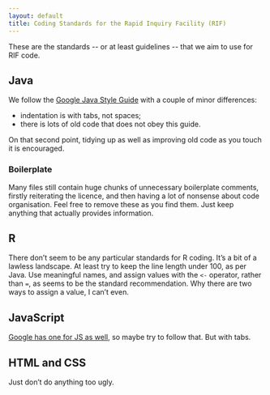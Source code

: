 ```yaml
---
layout: default
title: Coding Standards for the Rapid Inquiry Facility (RIF)
---
```


These are the standards -- or at least guidelines -- that we aim to use for RIF code.

## Java

We follow the [Google Java Style Guide](https://google.github.io/styleguide/javaguide.html) with a couple of minor differences:

- indentation is with tabs, not spaces;
- there is lots of old code that does not obey this guide.

On that second point, tidying up as well as improving old code as you touch it is encouraged.

### Boilerplate

Many files still contain huge chunks of unnecessary boilerplate comments, firstly reiterating the licence, and then having a lot of nonsense about code organisation. Feel free to remove these as you find them. Just keep anything that actually provides information.

## R

There don’t seem to be any particular standards for R coding. It’s a bit of a lawless landscape. At least try to keep the line length under 100, as per Java. Use meaningful names, and assign values with the `<-` operator, rather than `=`, as seems to be the standard recommendation. Why there are two ways to assign a value, I can’t even.

## JavaScript

[Google has one for JS as well](https://google.github.io/styleguide/jsguide.html), so maybe try to follow that. But with tabs.

## HTML and CSS

Just don’t do anything too ugly.
